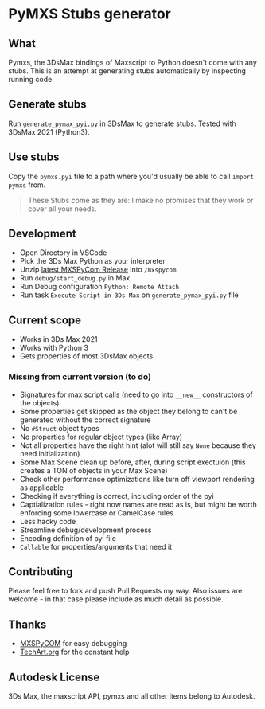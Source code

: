 # PyMXS Stubs generator

## What

Pymxs, the 3DsMax bindings of Maxscript to Python doesn't come with any stubs.
This is an attempt at generating stubs automatically by inspecting running code.

## Generate stubs
Run `generate_pymax_pyi.py` in 3DsMax to generate stubs. Tested with 3DsMax 2021 (Python3).

## Use stubs
Copy the `pymxs.pyi` file to a path where you'd usually be able to call `import pymxs` from.
> These Stubs come as they are: I make no promises that they work or cover all your needs.

## Development
- Open Directory in VSCode
- Pick the 3Ds Max Python as your interpreter
- Unzip [latest MXSPyCom Release](https://github.com/techartorg/MXSPyCOM/releases) into `/mxspycom`
- Run `debug/start_debug.py` in Max
- Run Debug configuration `Python: Remote Attach`
- Run task `Execute Script in 3Ds Max` on `generate_pymax_pyi.py` file

## Current scope
- Works in 3Ds Max 2021
- Works with Python 3
- Gets properties of most 3DsMax objects

### Missing from current version (to do)
- Signatures for max script calls (need to go into `__new__` constructors of the objects)
- Some properties get skipped as the object they belong to can't be generated without the correct signature
- No `#Struct` object types
- No properties for regular object types (like Array)
- Not all properties have the right hint (alot will still say `None` because they need initialization)
- Some Max Scene clean up before, after, during script exectuion (this creates a TON of objects in your Max Scene)
- Check other performance optimizations like turn off viewport rendering as applicable
- Checking if everything is correct, including order of the pyi
- Captialization rules - right now names are read as is, but might be worth enforcing some lowercase or CamelCase rules
- Less hacky code
- Streamline debug/development process
- Encoding definition of pyi file
- `Callable` for properties/arguments that need it

## Contributing

Please feel free to fork and push Pull Requests my way. Also issues are welcome - in that case please include as much detail as possible.

## Thanks
- [MXSPyCOM](https://github.com/techartorg/MXSPyCOM) for easy debugging
- [TechArt.org](https://techart.online/) for the constant help

## Autodesk License
3Ds Max, the maxscript API, pymxs and all other items belong to Autodesk.
